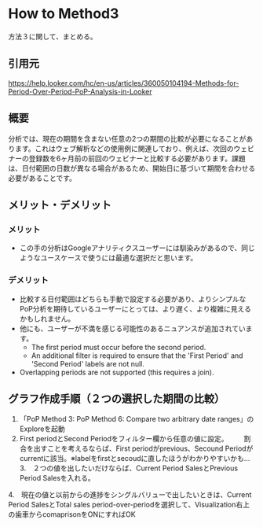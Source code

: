 # How to Method3

方法３に関して、まとめる。

## 引用元
https://help.looker.com/hc/en-us/articles/360050104194-Methods-for-Period-Over-Period-PoP-Analysis-in-Looker

## 概要
分析では、現在の期間を含まない任意の2つの期間の比較が必要になることがあります。これはウェブ解析などの使用例に関連しており、例えば、次回のウェビナーの登録数を6ヶ月前の前回のウェビナーと比較する必要があります。課題は、日付範囲の日数が異なる場合があるため、開始日に基づいて期間を合わせる必要があることです。

## メリット・デメリット

### メリット
- この手の分析はGoogleアナリティクスユーザーには馴染みがあるので、同じようなユースケースで使うには最適な選択だと思います。

### デメリット
- 比較する日付範囲はどちらも手動で設定する必要があり、よりシンプルなPoP分析を期待しているユーザーにとっては、より遅く、より複雑に見えるかもしれません。
- 他にも、ユーザーが不満を感じる可能性のあるニュアンスが追加されています。
  - The first period must occur before the second period.
  - An additional filter is required to ensure that the 'First Period' and 'Second Period' labels are not null.
- Overlapping periods are not supported (this requires a join).

## グラフ作成手順（２つの選択した期間の比較）
1. 「PoP Method 3: PoP Method 6: Compare two arbitrary date ranges」のExploreを起動
2. First periodとSecond Periodをフィルター欄から任意の値に設定。
　　割合を出すことを考えるならば、First periodがprevious、Secound Periodがcurrentに該当。※labelをfirstとsecoudに直したほうがわかりやすいかも…
3.　２つの値を出したいだけならば、Current Period SalesとPrevious Period Salesを入れる。

4.　現在の値と以前からの進捗をシングルバリューで出したいときは、Current Period SalesとTotal sales period-over-periodを選択して、Visualization右上の歯車からcomaprisonをONにすればOK
